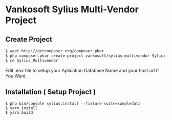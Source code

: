 # Vankosoft Sylius Multi-Vendor Project

Create Project
---------------

```bash
$ wget http://getcomposer.org/composer.phar
$ php composer.phar create-project vankosoft/sylius-multivendor Sylius_Multivendor
$ cd Sylius_Multivendor
```
Edit .env file to setup your Aplication Database Name and your host url If You Want.


Installation ( Setup Project )
-------------------------------
```
$ php bin/console sylius:install --fixture-suite=sampledata
$ yarn install
$ yarn build
```